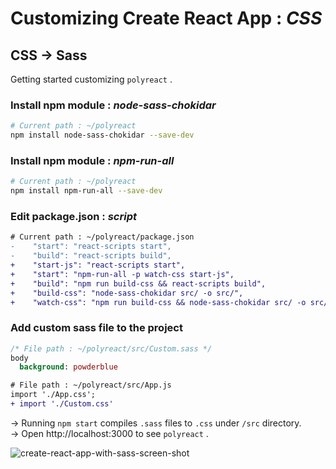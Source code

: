 # Customizing Create React App : *CSS*

## CSS → Sass
Getting started customizing `polyreact` .

### Install npm module : *node-sass-chokidar*
```bash
# Current path : ~/polyreact
npm install node-sass-chokidar --save-dev
```

### Install npm module : *npm-run-all*
```bash
# Current path : ~/polyreact
npm install npm-run-all --save-dev
```

### Edit package.json : *script*
```diff
# Current path : ~/polyreact/package.json
-    "start": "react-scripts start",
-    "build": "react-scripts build",
+    "start-js": "react-scripts start",
+    "start": "npm-run-all -p watch-css start-js",
+    "build": "npm run build-css && react-scripts build",
+    "build-css": "node-sass-chokidar src/ -o src/",
+    "watch-css": "npm run build-css && node-sass-chokidar src/ -o src/ --watch --recursive",
```

### Add custom sass file to the project
```sass
/* File path : ~/polyreact/src/Custom.sass */
body
  background: powderblue
```

```diff
# File path : ~/polyreact/src/App.js
import './App.css';
+ import './Custom.css'
```

→ Running `npm start` compiles `.sass` files to `.css` under `/src` directory.  
→ Open http://localhost:3000 to see `polyreact` .

![create-react-app-with-sass-screen-shot](https://c1.staticflickr.com/5/4465/36878306283_8811ec8516_b.jpg)